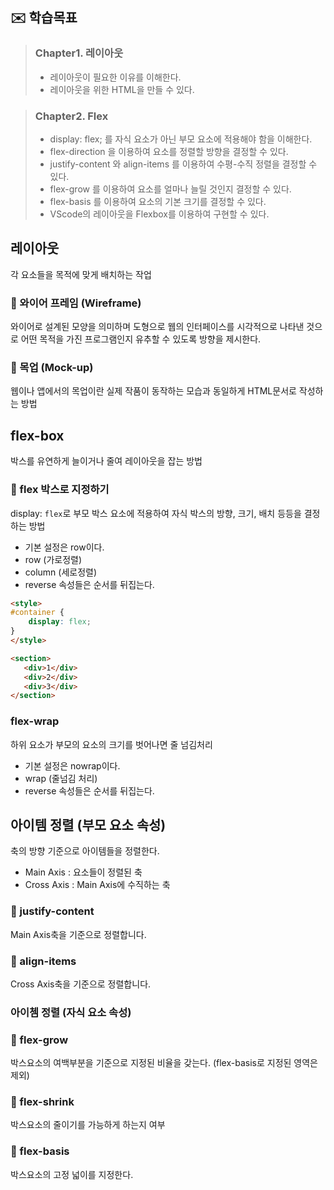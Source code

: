 ## ✉️ 학습목표

> ### Chapter1. 레이아웃
> - 레이아웃이 필요한 이유를 이해한다.
> - 레이아웃을 위한 HTML을 만들 수 있다.

> ### Chapter2. Flex
> - display: flex; 를 자식 요소가 아닌 부모 요소에 적용해야 함을 이해한다.
> - flex-direction 을 이용하여 요소를 정렬할 방향을 결정할 수 있다.
> - justify-content 와 align-items 를 이용하여 수평-수직 정렬을 결정할 수 있다.
> - flex-grow 를 이용하여 요소를 얼마나 늘릴 것인지 결정할 수 있다.
> - flex-basis 를 이용하여 요소의 기본 크기를 결정할 수 있다.
> - VScode의 레이아웃을 Flexbox를 이용하여 구현할 수 있다.

## 레이아웃
각 요소들을 목적에 맞게 배치하는 작업

### 🧩 와이어 프레임 (Wireframe)
와이어로 설계된 모양을 의미하며 도형으로 웹의 인터페이스를 시각적으로 나타낸 것으로 어떤 목적을 가진 프로그램인지 유추할 수 있도록 방향을 제시한다.

### 🧩 목업 (Mock-up)
웹이나 앱에서의 목업이란 실제 작품이 동작하는 모습과 동일하게 HTML문서로 작성하는 방법

## flex-box
박스를 유연하게 늘이거나 줄여 레이아웃을 잡는 방법

### 🧩 flex 박스로 지정하기
display: `flex`로 부모 박스 요소에 적용하여 자식 박스의 방향, 크기, 배치 등등을 결정하는 방법

- 기본 설정은 row이다.
- row (가로정렬)
- column (세로정렬)
- reverse 속성들은 순서를 뒤집는다.

```html
<style>
#container {
    display: flex;
}
</style>

<section>
   <div>1</div>
   <div>2</div>
   <div>3</div>         
</section>

```
### flex-wrap
하위 요소가 부모의 요소의 크기를 벗어나면 줄 넘김처리

- 기본 설정은 nowrap이다.
- wrap (줄넘김 처리)
- reverse 속성들은 순서를 뒤집는다.

## 아이템 정렬 (부모 요소 속성)
축의 방향 기준으로 아이템들을 정렬한다.

- Main Axis : 요소들이 정렬된 축
- Cross Axis : Main Axis에 수직하는 축

### 🧩 justify-content
Main Axis축을 기준으로 정렬합니다.

### 🧩 align-items
Cross Axis축을 기준으로 정렬합니다.

### 아이쳄 정렬 (자식 요소 속성)

### 🧩 flex-grow
박스요소의 여백부분을 기준으로 지정된 비율을 갖는다. (flex-basis로 지정된 영역은 제외)

### 🧩 flex-shrink
박스요소의 줄이기를 가능하게 하는지 여부

### 🧩 flex-basis
박스요소의 고정 넓이를 지정한다.

<!-- flex 박스를 지정할 때 2 detph 아이템 요소를 정렬하고 싶으면 정렬하고 싶은 대상 바로 부모요소에 display: flex로 플렉스 박스를 지정해주고 아이템정렬 속성을 사용해야한다. -->